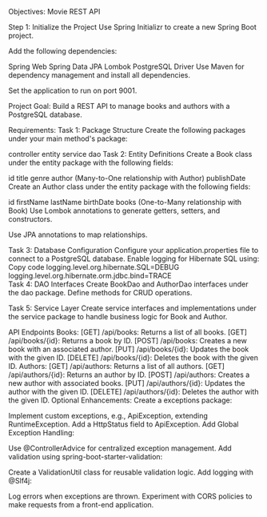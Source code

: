 
Objectives:
Movie REST API

Step 1: Initialize the Project
Use Spring Initializr to create a new Spring Boot project.

Add the following dependencies:

Spring Web
Spring Data JPA
Lombok
PostgreSQL Driver
Use Maven for dependency management and install all dependencies.

Set the application to run on port 9001.

Project Goal:
Build a REST API to manage books and authors with a PostgreSQL database.

Requirements:
Task 1: Package Structure
Create the following packages under your main method's package:

controller
entity
service
dao
Task 2: Entity Definitions
Create a Book class under the entity package with the following fields:

id
title
genre
author (Many-to-One relationship with Author)
publishDate
Create an Author class under the entity package with the following fields:

id
firstName
lastName
birthDate
books (One-to-Many relationship with Book)
Use Lombok annotations to generate getters, setters, and constructors.

Use JPA annotations to map relationships.

Task 3: Database Configuration
Configure your application.properties file to connect to a PostgreSQL database.
Enable logging for Hibernate SQL using:
Copy code
logging.level.org.hibernate.SQL=DEBUG  
logging.level.org.hibernate.orm.jdbc.bind=TRACE  
Task 4: DAO Interfaces
Create BookDao and AuthorDao interfaces under the dao package. Define methods for CRUD operations.

Task 5: Service Layer
Create service interfaces and implementations under the service package to handle business logic for Book and Author.

API Endpoints
Books:
[GET] /api/books: Returns a list of all books.
[GET] /api/books/{id}: Returns a book by ID.
[POST] /api/books: Creates a new book with an associated author.
[PUT] /api/books/{id}: Updates the book with the given ID.
[DELETE] /api/books/{id}: Deletes the book with the given ID.
Authors:
[GET] /api/authors: Returns a list of all authors.
[GET] /api/authors/{id}: Returns an author by ID.
[POST] /api/authors: Creates a new author with associated books.
[PUT] /api/authors/{id}: Updates the author with the given ID.
[DELETE] /api/authors/{id}: Deletes the author with the given ID.
Optional Enhancements:
Create a exceptions package:

Implement custom exceptions, e.g., ApiException, extending RuntimeException.
Add a HttpStatus field to ApiException.
Add Global Exception Handling:

Use @ControllerAdvice for centralized exception management.
Add validation using spring-boot-starter-validation:

Create a ValidationUtil class for reusable validation logic.
Add logging with @Slf4j:

Log errors when exceptions are thrown.
Experiment with CORS policies to make requests from a front-end application.